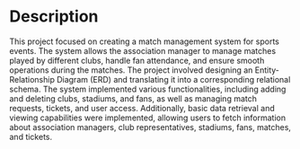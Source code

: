 # Description

This project focused on creating a match management system for sports events. The system allows the association manager to manage matches played by different clubs, handle fan attendance, and ensure smooth operations during the matches. The project involved designing an Entity-Relationship Diagram (ERD) and translating it into a corresponding relational schema. The system implemented various functionalities, including adding and deleting clubs, stadiums, and fans, as well as managing match requests, tickets, and user access. Additionally, basic data retrieval and viewing capabilities were implemented, allowing users to fetch information about association managers, club representatives, stadiums, fans, matches, and tickets.
